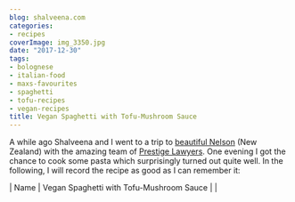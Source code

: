 ```yaml
---
blog: shalveena.com
categories:
- recipes
coverImage: img_3350.jpg
date: "2017-12-30"
tags:
- bolognese
- italian-food
- maxs-favourites
- spaghetti
- tofu-recipes
- vegan-recipes
title: Vegan Spaghetti with Tofu-Mushroom Sauce
---
```


A while ago Shalveena and I went to a trip to [beautiful Nelson](https://flipflopsonly.wordpress.com/2013/04/01/fear-less-driving-to-nelson-new-zealand/) (New Zealand) with the amazing team of [Prestige Lawyers](https://prestige.law/). One evening I got the chance to cook some pasta which surprisingly turned out quite well. In the following, I will record the recipe as good as I can remember it:

| Name | Vegan Spaghetti with Tofu-Mushroom Sauce |
|